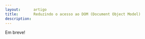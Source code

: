 ```yaml
---
layout:      artigo
title:       Reduzindo o acesso ao DOM (Document Object Model)
description:
---
```


Em breve!

<!--
stefanov, pág 205.
-->